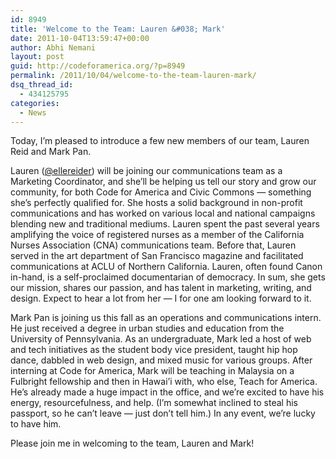```yaml
---
id: 8949
title: 'Welcome to the Team: Lauren &#038; Mark'
date: 2011-10-04T13:59:47+00:00
author: Abhi Nemani
layout: post
guid: http://codeforamerica.org/?p=8949
permalink: /2011/10/04/welcome-to-the-team-lauren-mark/
dsq_thread_id:
  - 434125795
categories:
  - News
---
```

Today, I&#8217;m pleased to introduce a few new members of our team, Lauren Reid and Mark Pan.

[<img src="http://codeforamerica.org/wp-content/uploads/2011/10/lr_0648.jpg" alt="" title="lr_0648" class="alignright size-full wp-image-9078" />](http://codeforamerica.org/wp-content/uploads/2011/10/lr_0648.jpg)Lauren ([@ellereider](http://twitter.com/ellereider)) will be joining our communications team as a Marketing Coordinator, and she&#8217;ll be helping us tell our story and grow our community, for both Code for America and Civic Commons &#8212; something she&#8217;s perfectly qualified for. She hosts a solid background in non-profit communications and has worked on various local and national campaigns blending new and traditional mediums. Lauren spent the past several years amplifying the voice of registered nurses as a member of the California Nurses Association (CNA) communications team. Before that, Lauren served in the art department of San Francisco magazine and facilitated communications at ACLU of Northern California. Lauren, often found Canon in-hand, is a self-proclaimed documentarian of democracy. In sum, she gets our mission, shares our passion, and has talent in marketing, writing, and design. Expect to hear a lot from her &#8212; I for one am looking forward to it.

[<img src="http://codeforamerica.org/wp-content/uploads/2011/10/mark.jpg" alt="" title="mark" class="alignright size-full wp-image-9075" />](http://codeforamerica.org/wp-content/uploads/2011/10/mark.jpg)Mark Pan is joining us this fall as an operations and communications intern. He just received a degree in urban studies and education from the University of Pennsylvania. As an undergraduate, Mark led a host of web and tech initiatives as the student body vice president, taught hip hop dance, dabbled in web design, and mixed music for various groups. After interning at Code for America, Mark will be teaching in Malaysia on a Fulbright fellowship and then in Hawai&#8217;i with, who else, Teach for America. He&#8217;s already made a huge impact in the office, and we&#8217;re excited to have his energy, resourcefulness, and help. (I&#8217;m somewhat inclined to steal his passport, so he can&#8217;t leave &#8212; just don&#8217;t tell him.) In any event, we&#8217;re lucky to have him.

Please join me in welcoming to the team, Lauren and Mark!